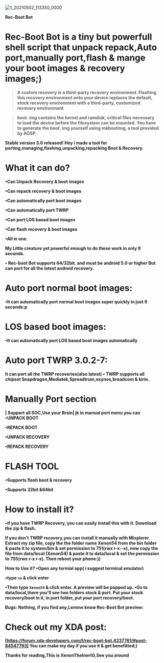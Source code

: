 ![1_20210502_113350_0000](https://user-images.githubusercontent.com/78007167/117167512-21252600-ade9-11eb-96ff-fc33615cb7d0.png)


<b>Rec-Boot Bot<b/>
# Rec-Boot Bot is a tiny but powerfull shell script that unpack repack,Auto port,manually port,flash & mange your boot images & recovery images;)

>A custom recovery is a third-party recovery environment. Flashing this recovery environment onto your device replaces the default, stock recovery environment with a third-party, customized recovery environment


>boot. img contains the kernel and ramdisk, critical files necessary to load the device before the filesystem can be mounted. You have to generate the boot. img yourself using mkbootimg, a tool provided by AOSP.



Stable version 3.0 released!
Hey i made a tool for porting,managing,flashing,unpacking,repacking Boot & Recovery.

# What it can do?
>
•Can Unpack Recovery & boot images

•Can repack recovery & boot images

•Can automatically port boot images

•Can automatically port TWRP

•Can port LOS based boot images

•Can flash recovery & boot images

•All in one.

My Little creature yet powerful enough to do these work in only 9 seconds.

• Rec-boot Bot supports 64/32bit. and must be android 5.0 or higher But can port for all the latest android recovery.

# Auto port normal boot images:
•It can automatically port normal boot images super quickly in just 9 seconds:p

# LOS based boot images:
•It can automatically port LOS based boot images automatically

# Auto port TWRP 3.0.2-7:
It can port all the TWRP recoveries(also latest) 
• TWRP supports all chipset
Snapdragon,Mediatek,Spreadtrum,exynos,broadcom & kirin.

# Manually Port section
| Support all SOC,Use your Brain|
jk
in manual port menu you can
•UNPACK BOOT

•REPACK BOOT

•UNPACK RECOVERY

•REPACK RECOVERY

# FLASH TOOL
•Supports flash boot & recovery 

•Supports 32bit &64bit


# How to install it?
•if you have TWRP Recovery, you can easily install this with it. Download the zip & flash.

If you don't TWRP recovery,you can install it manually with Mixplorer. Extract my zip file, copy the the folder name Xenon54 from the bin folder & paste it to system/bin & set permission to 751(rwx r-x--x), now copy the file from data/local (Xenon54) & paste it to data/local & set the permission to 755(rwx r-x r-x). Then reboot your phone:))

How to Use it?
•Open any termial app( i suggest terminal emulator)

•type `su` & click enter

•Then type `Xenon54` & click enter.
A preview will be popped up.
•Go to data/local,there you'll see two folders stock & port. Put your stock recovery/boot in it, in port folder, put your port recovery/boot.

Bugs: Nothing, if you find any,Lemme know
Rec-Boot Bot preview:
# Check out my XDA post:
[https://forum.xda-developers.com/t/rec-boot-bot.4237761/#post-84547793]
You can make my day if you use it & get benefitted;)

Thanks for reading,This is XenonTheInertG,See you around


